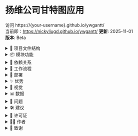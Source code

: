 # 扬维公司甘特图应用

访问 https://{your-username}.github.io/ywgantt/   
当前即：https://nickyliugd.github.io/ywgantt/
**更新**: 2025-11-01  
**版本**: Beta
<details><summary>📁 项目文件结构</summary>

```
gantt-chart/  
├── index.html              # 主HTML文件
├── css/  
│   └── gantt.css          # 样式
├── js/  
│   ├── utils.js           # 工具函数
│   ├── gantt-chart.js     # 核心类
│   ├── gantt-events.js    # 事件处理
│   ├── gantt-conflicts.js # 冲突检测
│   └── app.js             # 初始化
└── README.md              # 说明
```

</details>

<details><summary>📦 模块功能</summary>

1. **index.html**: 结构、加载脚本。
2. **gantt.css**: 样式、渐变、高亮。
3. **utils.js**: 日期、日志、ID、导出。
4. **gantt-chart.js**: 渲染、数据管理。
5. **gantt-events.js**: 事件、拖拽、编辑。
6. **gantt-conflicts.js**: 检测、修复冲突。
7. **app.js**: 初始化、绑定事件。

</details>

<details><summary>🔄 依赖关系</summary>

加载顺序: utils → chart → events → conflicts → app.

</details>

<details><summary>🎯 工作流程</summary>

1. 加载: HTML → CSS → JS。
2. 编辑: 选任务 → 表单 → 保存 → 渲染。
3. 拖拽: 按下 → 移动 → 释放。
4. 冲突: 检测 → 报告 → 高亮。

</details>

<details><summary>🚀 部署</summary>

1. 上传GitHub。
2. Settings → Pages → main → / → Save。
3. 访问: username.github.io/ywgantt。

</details>

<details><summary>✨ 优势</summary>

- 模块化、易维护。
- 拖拽、日志、依赖、冲突检测。
- 纯JS、响应式。

</details>

<details><summary>🎨 视觉</summary>

渐变条、选中高亮、冲突警告。

</details>

<details><summary>📊 数据</summary>

任务: id, name, start, end, progress, dependencies。

</details>

<details><summary>🔧 问题</summary>

- 按钮无效: 检查顺序、缓存。
- 冲突错: ID检查。
- 消失: 滚动查找。
- 样式错: 文件路径。

</details>

<details><summary>🛠️ 建议</summary>

优化: 版本号、压缩。
扩展: 图片、路径、资源。

</details>

<details><summary>📄 许可证</summary>MIT</details>

<details><summary>👨‍💻 作者</summary>扬维团队</details>

<details><summary>🙏 致谢</summary>Bootstrap, CDNJS, GitHub Pages。</details>
